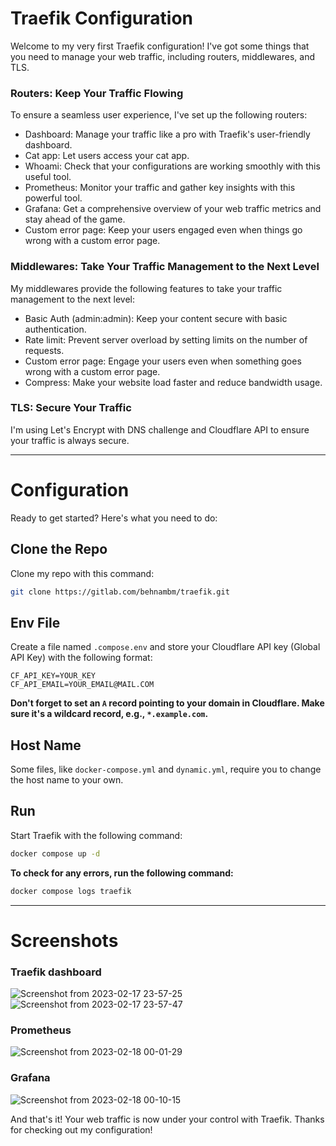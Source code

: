 # Traefik Configuration

Welcome to my very first Traefik configuration! I've got some things that you need to manage your web traffic, including routers, middlewares, and TLS.

### Routers: Keep Your Traffic Flowing

To ensure a seamless user experience, I've set up the following routers:

- Dashboard: Manage your traffic like a pro with Traefik's user-friendly dashboard.
- Cat app: Let users access your cat app.
- Whoami: Check that your configurations are working smoothly with this useful tool.
- Prometheus: Monitor your traffic and gather key insights with this powerful tool.
- Grafana: Get a comprehensive overview of your web traffic metrics and stay ahead of the game.
- Custom error page: Keep your users engaged even when things go wrong with a custom error page.

### Middlewares: Take Your Traffic Management to the Next Level

My middlewares provide the following features to take your traffic management to the next level:

- Basic Auth (admin:admin): Keep your content secure with basic authentication.
- Rate limit: Prevent server overload by setting limits on the number of requests.
- Custom error page: Engage your users even when something goes wrong with a custom error page.
- Compress: Make your website load faster and reduce bandwidth usage.

### TLS: Secure Your Traffic

I'm using Let's Encrypt with DNS challenge and Cloudflare API to ensure your traffic is always secure.

---

# Configuration

Ready to get started? Here's what you need to do:

## Clone the Repo

Clone my repo with this command:

```bash
git clone https://gitlab.com/behnambm/traefik.git
```

## Env File

Create a file named `.compose.env` and store your Cloudflare API key (Global API Key) with the following format:

```env
CF_API_KEY=YOUR_KEY
CF_API_EMAIL=YOUR_EMAIL@MAIL.COM
```

**Don't forget to set an `A` record pointing to your domain in Cloudflare. Make sure it's a wildcard record, e.g., `*.example.com`.**

## Host Name

Some files, like `docker-compose.yml` and `dynamic.yml`, require you to change the host name to your own.

## Run

Start Traefik with the following command:

```bash
docker compose up -d
```

**To check for any errors, run the following command:**

```bash
docker compose logs traefik
```

---

# Screenshots

### Traefik dashboard
![Screenshot from 2023-02-17 23-57-25](https://user-images.githubusercontent.com/26994700/219871676-c5526478-959a-4d76-a3b8-b659c8d98f63.png)
![Screenshot from 2023-02-17 23-57-47](https://user-images.githubusercontent.com/26994700/219872189-94a67018-effe-4229-946a-618876888098.png)

### Prometheus 
![Screenshot from 2023-02-18 00-01-29](https://user-images.githubusercontent.com/26994700/219871698-7f6ec669-3b0c-4385-9601-06a4c9727c0b.png)

### Grafana
![Screenshot from 2023-02-18 00-10-15](https://user-images.githubusercontent.com/26994700/219871704-14a847be-da19-4b1e-9f6f-0df83011a1ae.png)


And that's it! Your web traffic is now under your control with Traefik. Thanks for checking out my configuration!

